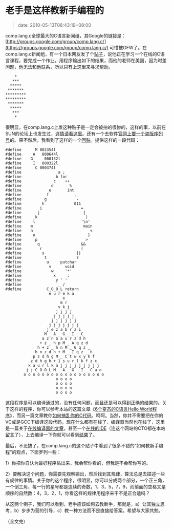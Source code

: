 # 老手是这样教新手编程的
>date: 2010-05-13T08:43:19+08:00


comp.lang.c全球最大的C语言新闻组，其Google的链接是：[http://groups.google.com/group/comp.lang.c/](https://groups.google.com/group/comp.lang.c/) 可惜被GFW了。在comp.lang.c新闻组，有一个日本网友发了个[贴子](https://groups.google.com/group/comp.lang.c/browse_thread/thread/9f3faa6af28577f2/e105e5d339edec01?hide_quotes=no)，说他正在学习一个在线的C语言课程，要完成一个作业，用程序输出如下的结果，而他的老师在美国，因为时差问题，他无法和他联系，所以只有上这里来寻求帮助。



```
    *
   ***
  *****
 *******
*********
*********
 *******
  *****
   ***
    *
```

很明显，在comp.lang.c上发这种贴子是一定会被拍的很惨的，这样的事，以前在SUN的论坛上也发生过，[详情请看这里](/2009/%E7%BC%96%E7%A8%8B%E7%9C%9F%E9%9A%BE%E5%95%8A.md)。还有一个去软件[官网上要一个盗版序列号](/2009/%E7%BB%99%E6%88%91%E4%B8%80%E4%B8%AA%E5%BA%8F%E5%88%97%E5%8F%B7.md)的。果不然后，我看到了这样的一个[回贴](https://groups.google.com/group/comp.lang.c/msg/e105e5d339edec01)。提供这样的一段代码：




```
#define      M 002354l
#define     A   000644l
#define    G     000132l
#define     I   000322l
#define      C 000374l
#define                a ;
#define               b for
#define              c    ++
#define             d       %
#define            e       int
#define           f           ,
#define          g             -
#define         h             011
#define        i                 =
#define       j                   {
#define      k                     )
#define     l                    '\n'
#define    m                      main
#define    n                         <
#define     o                       }
#define      p                     >
#define       q                  &&
#define        r                 (
#define         s              ||
#define          t             ?
#define           u     putchar
#define            v      void
#define             w     '*'
#define              x     :
#define               y ' '
#define                _ /
#define           C_O_O_L return
                   e u r e k a
                         e
                        m r
                       v k j
                      j j j j
                     j j j j j
                    j j j j j j
                   j j j j j j j
                  j e z a b r z i
                 M _ A _ G _ I _ C
                a z n G a u r z d h
               + z _ h p M _ A q z d
              h + z _ h n M _ G q z _
             h n z d h + M _ I q z _ h
            p z d h g M _ C t w x y k f
           z d h g h + 1 s u r l k f z c
          k a u r l k a j j j j j j j j j
         j j C_O_O_L M _ A _ G _ I _ C a o
        o o o o o o o o o o o o o o o o o o
                      o o o o
                      o o o o
                      o o o o
                      o o o o

```

这段程序是可以编译通过的，没有任何问题，而且还是可以得到正确的结果的。关于这样的程序，你可以参考本站的这篇文章《[6个变态的C语言Hello World程序](/2009/6%E4%B8%AA%E5%8F%98%E6%80%81%E7%9A%84C%E8%AF%AD%E8%A8%80Hello%20World%E7%A8%8B%E5%BA%8F.md "6个变态的C语言Hello World程序")》，而另一篇文章教你[如何搞乱你的C代码](/2009/%E5%A6%82%E4%BD%95%E5%8A%A0%E5%AF%86-%E6%B7%B7%E4%B9%B1C%E6%BA%90%E4%BB%A3%E7%A0%81.md)。呵呵。当然，你并不需要把在你的VC或是GCC下编译这段代码，现在什么都有在线了，编译器当然也在线了，这里是一篇关于[在线编译器的文章](/2009/%E5%9C%A8%E7%BA%BF%E4%BB%A3%E7%A0%81%E7%BC%96%E8%AF%91%E6%9C%8D%E5%8A%A1Codepad.org.md)，甚至一个[在线的IDE](/2009/Coderun.com%20%E5%9C%A8%E7%BA%BF%E5%BC%80%E5%8F%91IDE.md)（连这个网站的CTO都在本站[留言](/2009/Coderun.com%20%E5%9C%A8%E7%BA%BF%E5%BC%80%E5%8F%91IDE.md#comment-2234)了），上去编译一下你就可以看到[结果](http://codepad.org/Rh6icaWU)了。


最后，不恶搞了，在comp.lang.c的这个贴子中看到了很多不错的“如何教新手编程”的观点，下面罗列一些：


1）你把你自认为最好程序贴出来，我会帮你看的，但我是不会帮你写的。


2）要解决这个问题，你需要先观察输出，然后找到其规律，算法总是去描述一些有规律的事情。关于你的这个程序，很明显，你可以分成两个部分，一个正三角，一个倒三角，每一行的星号都是连续的奇数，1，3，5，7，9，而前面的空格又是顺序的自然数：4，3，2，1，你看这样的规律用程序来干不是正合适吗？


从这两个例子，我们可以看到，老手应该如何去教新手，那就是，a）让其独立思考，b）步步为营的引导，c）教一种方法而不是直接给答案。希望与大家共勉。


（全文完）



